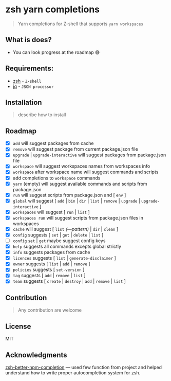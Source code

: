 # zsh yarn completions
> Yarn completions for Z-shell that supports `yarn workspaces`

## What is does?
- You can look progress at the roadmap 😅

## Requirements:
  - [zsh](https://github.com/zsh-users/zsh) - `Z-shell`
  - [jq](https://stedolan.github.io/jq/) - `JSON processor`

## Installation
> describe how to install

## Roadmap
- [x] `add` will suggest packages from cache
- [x] `remove` will suggest package from current package.json file
- [x] `upgrade` | `upgrade-interactive` will suggest packages from package.json file
- [x] `workspace` will suggest workspaces names from workspaces info 
- [x] `workspace` after workspace name will suggest commands and scripts
- [x] add completions to `workspace` commands
- [x] `yarn` (empty) will suggest available commands and scripts from package.json
- [x] `run` will suggest scripts from package.json and [ `env` ]
- [x] `global` will suggest [ `add` | `bin` | `dir` | `list` | `remove` | `upgrade` | `upgrade-interactive` ]
- [x] `workspaces` will suggest [ `run` | `list` ]
- [x] `workspaces run` will suggest scripts from package.json files in workspaces
- [x] `cache` will suggest [ `list` *(—pattern)* | `dir` | `clean` ]
- [x] `config` suggests [ `set` | `get` | `delete` | `list` ]
- [ ] `config` `set` | `get` maybe suggest config keys
- [x] `help` suggests all commands excepts global strictly
- [x] `info` suggests packages from cache
- [x] `licences` suggests [ `list` | `generate-disclaimer` ]
- [x] `owner` suggests [ `list` | `add` | `remove` ]
- [x] `policies` suggests [ `set-version` ]
- [x] `tag` suggests [ `add` | `remove` | `list` ]
- [x] `team` suggests [ `create` | `destroy` | `add` | `remove` | `list` ]
 
## Contribution
> Any contribution are welcome

## License
MIT

## Acknowledgments 
[zsh-better-npm-completion](https://github.com/lukechilds/zsh-better-npm-completion) — used few function from project and helped understand how to write proper autocompletion system for zsh.
